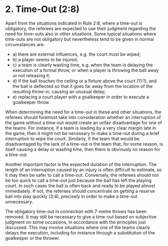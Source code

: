 # 2. Time-Out (2:8)

Apart from the situations indicated in Rule 2:8, where a time-out is obligatory, the referees are
expected to use their judgment regarding the need for time-outs also in other situations. Some
typical situations where time-outs are not obligatory but nevertheless tend to be given in
normal circumstances are:

- a) there are external influences, e.g. the court must be wiped;
- b) a player seems to be injured;
- c) a team is clearly wasting time, e.g. when the team is delaying the execution of a formal
  throw, or when a player is throwing the ball away or not releasing it;
- d) if the ball touches the ceiling or a fixture above the court (11:1), and the ball is
  deflected so that it goes far away from the location of the resulting throw-in, causing
  an unusual delay;
- e) replacing a court player with a goalkeeper in order to execute a goalkeeper throw.

When determining the need for a time-out in these and other situations, the referees should
foremost take into consideration whether an interruption of the game without a time-out
would create an unfair disadvantage for one of the teams. For instance, if a team is leading by
a very clear margin late in the game, then it might not be necessary to make a time-out during
a brief interruption to wipe the court. Similarly, if the team that would be disadvantaged by
the lack of a time-out is the team that, for some reason, is itself causing a delay or wasting
time, then there is obviously no reason for a time-out.

Another important factor is the expected duration of the interruption. The length of an
interruption caused by an injury is often difficult to estimate, so it may then be safer to call a
time-out. Conversely, the referees should not be too quick to call a time-out just because the
ball has left the playing court. In such cases the ball is often back and ready to be played
almost immediately. If not, the referees should concentrate on getting a reserve ball into play
quickly (3:4), precisely in order to make a time-out unnecessary.

The obligatory time-out in connection with 7-metre throws has been removed. It may still be
necessary to give a time-out based on subjective judgment on some occasions, in accordance
with the principles just discussed. This may involve situations where one of the teams clearly
delays the execution, including for instance through a substitution of the goalkeeper or the
thrower.
